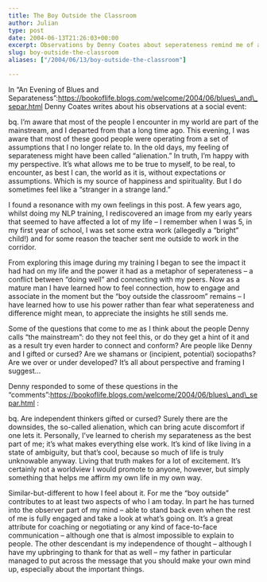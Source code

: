 ```yaml
---
title: The Boy Outside the Classroom
author: Julian
type: post
date: 2004-06-13T21:26:03+00:00
excerpt: Observations by Denny Coates about seperateness remind me of an image from my past and the things it has changed into.
slug: boy-outside-the-classroom 
aliases: ["/2004/06/13/boy-outside-the-classroom"]

---
```

In &#8220;An Evening of Blues and Separateness&#8221;:https://bookoflife.blogs.com/welcome/2004/06/blues\_and\_separ.html Denny Coates writes about his observations at a social event:

bq. I&#8217;m aware that most of the people I encounter in my world are part of the mainstream, and I departed from that a long time ago. This evening, I was aware that most of these good people were operating from a set of assumptions that I no longer relate to. In the old days, my feeling of separateness might have been called &#8220;alienation.&#8221; In truth, I&#8217;m happy with my perspective. It&#8217;s what allows me to be true to myself, to be real, to encounter, as best I can, the world as it is, without expectations or assumptions. Which is my source of happiness and spirituality. But I do sometimes feel like a &#8220;stranger in a strange land.&#8221;

I found a resonance with my own feelings in this post. A few years ago, whilst doing my NLP training, I rediscovered an image from my early years that seemed to have affected a lot of my life &#8211; I remember when I was 5, in my first year of school, I was set some extra work (allegedly a &#8220;bright&#8221; child!) and for some reason the teacher sent me outside to work in the corridor.

From exploring this image during my training I began to see the impact it had had on my life and the power it had as a metaphor of seperateness &#8211; a conflict between &#8220;doing well&#8221; and connecting with my peers. Now as a mature man I have learned how to feel connection, how to engage and associate in the moment but the &#8220;boy outside the classroom&#8221; remains &#8211; I have learned how to use his power rather than fear what seperateness and difference might mean, to appreciate the insights he still sends me.

Some of the questions that come to me as I think about the people Denny calls &#8220;the mainstream&#8221;: do they not feel this, or do they get a hint of it and as a result try even harder to connect and conform? Are people like Denny and I gifted or cursed? Are we shamans or (incipient, potential) sociopaths? Are we over or under developed? It&#8217;s all about perspective and framing I suggest&#8230;

Denny responded to some of these questions in the &#8220;comments&#8221;:https://bookoflife.blogs.com/welcome/2004/06/blues\_and\_separ.html :

bq. Are independent thinkers gifted or cursed? Surely there are the downsides, the so-called alienation, which can bring acute discomfort if one lets it. Personally, I&#8217;ve learned to cherish my separateness as the best part of me; it&#8217;s what makes everything else work. It&#8217;s kind of like living in a state of ambiguity, but that&#8217;s cool, because so much of life is truly unknowable anyway. Living that truth makes for a lot of excitement. It&#8217;s certainly not a worldview I would promote to anyone, however, but simply something that helps me affirm my own life in my own way.

Similar-but-different to how I feel about it. For me the &#8220;boy outside&#8221; contributes to at least two aspects of who I am today. In part he has turned into the observer part of my mind &#8211; able to stand back even when the rest of me is fully engaged and take a look at what&#8217;s going on. It&#8217;s a great attribute for coaching or negotiating or any kind of face-to-face communication &#8211; although one that is almost impossible to explain to people. The other descendant is my independence of thought &#8211; although I have my upbringing to thank for that as well &#8211; my father in particular managed to put across the message that you should make your own mind up, especially about the important things.